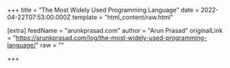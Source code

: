 
+++
title = "The Most Widely Used Programming Language"
date = 2022-04-22T07:53:00.000Z
template = "html_content/raw.html"

[extra]
feedName = "arunkprasad.com"
author = "Arun Prasad"
originalLink = "https://arunkprasad.com/log/the-most-widely-used-programming-language/"
raw = ""

+++

